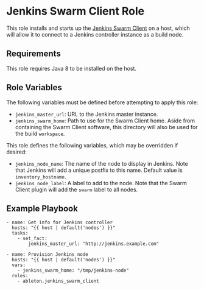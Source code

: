 Jenkins Swarm Client Role
=========================

This role installs and starts up the [Jenkins Swarm
Client][jenkins-swarm-client] on a host, which will allow it to connect to a
Jenkins controller instance as a build node.

Requirements
------------

This role requires Java 8 to be installed on the host.


Role Variables
--------------

The following variables must be defined before attempting to apply this role:

- `jenkins_master_url`: URL to the Jenkins master instance.
- `jenkins_swarm_home`: Path to use for the Swarm Client home. Aside from
  containing the Swarm Client software, this directory will also be used for the
  build `workspace`.

This role defines the following variables, which may be overridden if
desired:

- `jenkins_node_name`: The name of the node to display in Jenkins. Note that
  Jenkins will add a unique postfix to this name. Default value is
  `inventory_hostname`.
- `jenkins_node_label`: A label to add to the node. Note that the Swarm Client
  plugin will add the `swarm` label to all nodes.


Example Playbook
----------------

```
- name: Get info for Jenkins controller
  hosts: "{{ host | default('nodes') }}"
  tasks:
    - set_fact:
        jenkins_master_url: "http://jenkins.example.com"

- name: Provision Jenkins node
  hosts: "{{ host | default('nodes') }}"
  vars:
    - jenkins_swarm_home: "/tmp/jenkins-node"
  roles:
    - ableton.jenkins_swarm_client
```


[jenkins-swarm-client]: https://plugins.jenkins.io/swarm
